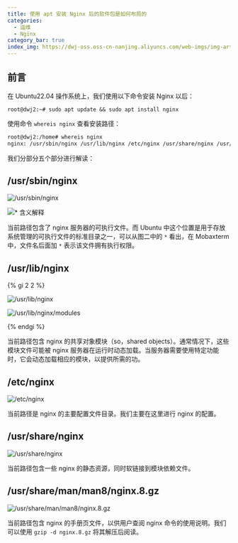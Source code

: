 ```yaml
---
title: 使用 apt 安装 Nginx 后的软件包是如何布局的
categories: 
  - 运维
  - Nginx
category_bar: true
index_img: https://dwj-oss.oss-cn-nanjing.aliyuncs.com/web-imgs/img-artical/nginx.png
---
```


## 前言

在 Ubuntu22.04 操作系统上，我们使用以下命令安装 Nginx 以后：

```nginx
root@dwj2:~# sudo apt update && sudo apt install nginx
```

使用命令 `whereis nginx` 查看安装路径：

```bash
root@dwj2:/home# whereis nginx
nginx: /usr/sbin/nginx /usr/lib/nginx /etc/nginx /usr/share/nginx /usr/share/man/man8/nginx.8.gz
```

我们分部分五个部分进行解读：

## /usr/sbin/nginx

![/usr/sbin/nginx](https://dwj-oss.oss-cn-nanjing.aliyuncs.com/images/202404031007306.png)

![* 含义解释](https://dwj-oss.oss-cn-nanjing.aliyuncs.com/images/202404031011583.png)

当前路径包含了 nginx 服务器的可执行文件。而 Ubuntu 中这个位置是用于存放系统管理的可执行文件的标准目录之一，可以从图二中的 `*` 看出，在 Mobaxterm 中，文件名后面加 `*` 表示该文件拥有执行权限。

## /usr/lib/nginx

{% gi 2 2 %}

![/usr/lib/nginx](https://dwj-oss.oss-cn-nanjing.aliyuncs.com/images/202404031019394.png)

![/usr/lib/nginx/modules](https://dwj-oss.oss-cn-nanjing.aliyuncs.com/images/202404031014214.png)

{% endgi %}

当前路径包含 nginx 的共享对象模块（so，shared objects）。通常情况下，这些模块文件可能被 nginx 服务器在运行时动态加载。当服务器需要使用特定功能时，它会动态加载相应的模块，以提供所需的功。

## /etc/nginx

![/etc/nginx](https://dwj-oss.oss-cn-nanjing.aliyuncs.com/images/202404031027880.png)

当前路径是 nginx 的主要配置文件目录。我们主要在这里进行 nginx 的配置。

## /usr/share/nginx

![/usr/share/nginx](https://dwj-oss.oss-cn-nanjing.aliyuncs.com/images/202404031027018.png)

当前路径包含一些 nginx 的静态资源，同时软链接到模块依赖文件。

## /usr/share/man/man8/nginx.8.gz

![/usr/share/man/man8/nginx.8.gz](https://dwj-oss.oss-cn-nanjing.aliyuncs.com/images/202404031303783.png)

当前路径包含 nginx 的手册页文件，以供用户查阅 nginx 命令的使用说明。我们可以使用 `gzip -d nginx.8.gz` 将其解压后阅读。

